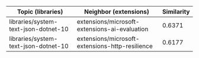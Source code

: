 | Topic (libraries) | Neighbor (extensions) | Similarity |
|-------------|-------------------|------------|
| libraries/system-text-json-dotnet-10 | extensions/microsoft-extensions-ai-evaluation | 0.6371 |
| libraries/system-text-json-dotnet-10 | extensions/microsoft-extensions-http-resilience | 0.6177 |
